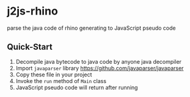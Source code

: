 # j2js-rhino
parse the java code of rhino generating to JavaScript pseudo code

## Quick-Start
1. Decompile java bytecode to java code by anyone java decompiler
2. Import `javaparser` library https://github.com/javaparser/javaparser
3. Copy these file in your project
4. Invoke the `run` method of `Main` class
5. JavaScript pseudo code will return after running
